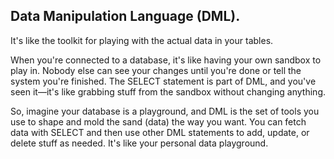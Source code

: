 ## Data Manipulation Language (DML). 
It's like the toolkit for playing with the actual data in your tables.

When you're connected to a database, it's like having your own sandbox to play in. Nobody else can see your changes until you're done or tell the system you're finished. The SELECT statement is part of DML, and you've seen it—it's like grabbing stuff from the sandbox without changing anything.

So, imagine your database is a playground, and DML is the set of tools you use to shape and mold the sand (data) the way you want. You can fetch data with SELECT and then use other DML statements to add, update, or delete stuff as needed. It's like your personal data playground.
